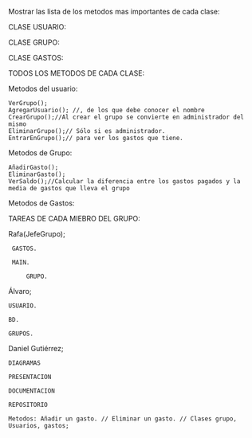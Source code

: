Mostrar las lista de los metodos mas importantes de cada clase:


CLASE USUARIO:


CLASE GRUPO:


CLASE GASTOS:



TODOS LOS METODOS DE CADA CLASE:

Metodos del usuario:
	
	VerGrupo();
	AgregarUsuario(); //, de los que debe conocer el nombre
	CrearGrupo();//Al crear el grupo se convierte en administrador del mismo
	EliminarGrupo();// Sólo si es administrador.
	EntrarEnGrupo();// para ver los gastos que tiene.
	


Metodos de Grupo:

	AñadirGasto();
	EliminarGasto();
	VerSaldo();//Calcular la diferencia entre los gastos pagados y la media de gastos que lleva el grupo


Metodos de Gastos:

 	





TAREAS DE CADA MIEBRO DEL GRUPO:

Rafa(JefeGrupo); 

	 GASTOS.
  
  	 MAIN.
    
    	 GRUPO.
 	

	

Álvaro;

	USUARIO. 
 
 	BD. 	
  
  	GRUPOS.

 


Daniel Gutiérrez;

	DIAGRAMAS
 
	PRESENTACION 

	DOCUMENTACION
 
	REPOSITORIO

	Metodos: Añadir un gasto. // Eliminar un gasto. // Clases grupo, Usuarios, gastos;
